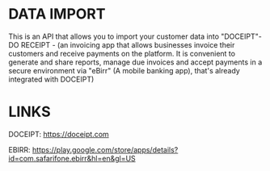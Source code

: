 # DATA IMPORT
This is an API that allows you to import your customer data into "DOCEIPT"- DO RECEIPT - (an invoicing app that allows businesses invoice their customers and receive payments on the platform. It is convenient to generate and share reports, manage due invoices and accept payments in a secure environment via "eBirr" (A mobile banking app), that's already integrated with DOCEIPT)

# LINKS

DOCEIPT: https://doceipt.com

EBIRR: https://play.google.com/store/apps/details?id=com.safarifone.ebirr&hl=en&gl=US
